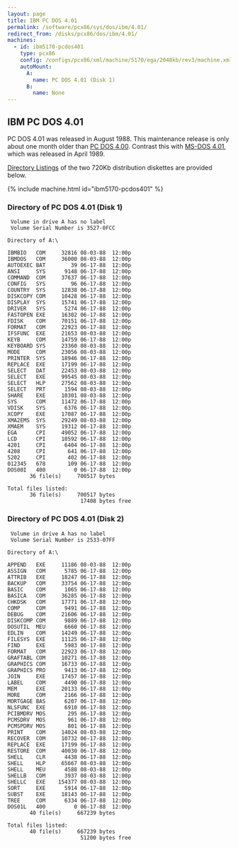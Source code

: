 ```yaml
---
layout: page
title: IBM PC DOS 4.01
permalink: /software/pcx86/sys/dos/ibm/4.01/
redirect_from: /disks/pcx86/dos/ibm/4.01/
machines:
  - id: ibm5170-pcdos401
    type: pcx86
    config: /configs/pcx86/xml/machine/5170/ega/2048kb/rev3/machine.xml
    autoMount:
      A:
        name: PC DOS 4.01 (Disk 1)
      B:
        name: None
---
```


IBM PC DOS 4.01
---------------

PC DOS 4.01 was released in August 1988.  This maintenance release is only about one month older than
[PC DOS 4.00](/disks/pcx86/dos/ibm/4.00/).  Contrast this with [MS-DOS 4.01](/disks/pcx86/dos/microsoft/4.01/),
which was released in April 1989.

[Directory Listings](#directory-of-pc-dos-401-disk-1) of the two 720Kb distribution diskettes are provided below.

{% include machine.html id="ibm5170-pcdos401" %}

### Directory of PC DOS 4.01 (Disk 1)

	 Volume in drive A has no label
	 Volume Serial Number is 3527-0FCC

	Directory of A:\

	IBMBIO   COM     32816 08-03-88  12:00p
	IBMDOS   COM     36000 08-03-88  12:00p
	AUTOEXEC BAT        39 06-17-88  12:00p
	ANSI     SYS      9148 06-17-88  12:00p
	COMMAND  COM     37637 06-17-88  12:00p
	CONFIG   SYS        96 06-17-88  12:00p
	COUNTRY  SYS     12838 06-17-88  12:00p
	DISKCOPY COM     10428 06-17-88  12:00p
	DISPLAY  SYS     15741 06-17-88  12:00p
	DRIVER   SYS      5274 06-17-88  12:00p
	FASTOPEN EXE     16302 06-17-88  12:00p
	FDISK    COM     70151 06-17-88  12:00p
	FORMAT   COM     22923 06-17-88  12:00p
	IFSFUNC  EXE     21653 08-03-88  12:00p
	KEYB     COM     14759 06-17-88  12:00p
	KEYBOARD SYS     23360 08-03-88  12:00p
	MODE     COM     23056 08-03-88  12:00p
	PRINTER  SYS     18946 06-17-88  12:00p
	REPLACE  EXE     17199 06-17-88  12:00p
	SELECT   DAT     22453 08-03-88  12:00p
	SELECT   EXE     99545 08-03-88  12:00p
	SELECT   HLP     27562 08-03-88  12:00p
	SELECT   PRT      1594 08-03-88  12:00p
	SHARE    EXE     10301 08-03-88  12:00p
	SYS      COM     11472 06-17-88  12:00p
	VDISK    SYS      6376 06-17-88  12:00p
	XCOPY    EXE     17087 06-17-88  12:00p
	XMA2EMS  SYS     29249 08-03-88  12:00p
	XMAEM    SYS     19312 06-17-88  12:00p
	EGA      CPI     49052 06-17-88  12:00p
	LCD      CPI     10592 06-17-88  12:00p
	4201     CPI      6404 06-17-88  12:00p
	4208     CPI       641 06-17-88  12:00p
	5202     CPI       402 06-17-88  12:00p
	012345   678       109 06-17-88  12:00p
	DOS00I   400         0 06-17-88  12:00p
	       36 file(s)     700517 bytes

	Total files listed:
	       36 file(s)     700517 bytes
	                       17408 bytes free

### Directory of PC DOS 4.01 (Disk 2)

	 Volume in drive A has no label
	 Volume Serial Number is 2533-07FF

	Directory of A:\

	APPEND   EXE     11186 08-03-88  12:00p
	ASSIGN   COM      5785 06-17-88  12:00p
	ATTRIB   EXE     18247 06-17-88  12:00p
	BACKUP   COM     33754 06-17-88  12:00p
	BASIC    COM      1065 06-17-88  12:00p
	BASICA   COM     36285 06-17-88  12:00p
	CHKDSK   COM     17771 06-17-88  12:00p
	COMP     COM      9491 06-17-88  12:00p
	DEBUG    COM     21606 06-17-88  12:00p
	DISKCOMP COM      9889 06-17-88  12:00p
	DOSUTIL  MEU      6660 06-17-88  12:00p
	EDLIN    COM     14249 06-17-88  12:00p
	FILESYS  EXE     11125 06-17-88  12:00p
	FIND     EXE      5983 06-17-88  12:00p
	FORMAT   COM     22923 06-17-88  12:00p
	GRAFTABL COM     10271 06-17-88  12:00p
	GRAPHICS COM     16733 06-17-88  12:00p
	GRAPHICS PRO      9413 06-17-88  12:00p
	JOIN     EXE     17457 06-17-88  12:00p
	LABEL    COM      4490 06-17-88  12:00p
	MEM      EXE     20133 06-17-88  12:00p
	MORE     COM      2166 06-17-88  12:00p
	MORTGAGE BAS      6207 06-17-88  12:00p
	NLSFUNC  EXE      6910 06-17-88  12:00p
	PCIBMDRV MOS       295 06-17-88  12:00p
	PCMSDRV  MOS       961 06-17-88  12:00p
	PCMSPDRV MOS       801 06-17-88  12:00p
	PRINT    COM     14024 08-03-88  12:00p
	RECOVER  COM     10732 06-17-88  12:00p
	REPLACE  EXE     17199 06-17-88  12:00p
	RESTORE  COM     40030 06-17-88  12:00p
	SHELL    CLR      4438 06-17-88  12:00p
	SHELL    HLP     65667 08-03-88  12:00p
	SHELL    MEU      4588 08-03-88  12:00p
	SHELLB   COM      3937 08-03-88  12:00p
	SHELLC   EXE    154377 08-03-88  12:00p
	SORT     EXE      5914 06-17-88  12:00p
	SUBST    EXE     18143 06-17-88  12:00p
	TREE     COM      6334 06-17-88  12:00p
	DOS01L   400         0 06-17-88  12:00p
	       40 file(s)     667239 bytes

	Total files listed:
	       40 file(s)     667239 bytes
	                       51200 bytes free
